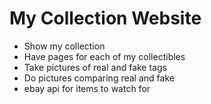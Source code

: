 # My Collection Website
- Show my collection
- Have pages for each of my collectibles
- Take pictures of real and fake tags
- Do pictures comparing real and fake
- ebay api for items to watch for
